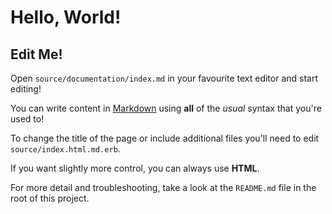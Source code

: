 # Hello, World!

## Edit Me!

Open `source/documentation/index.md` in your favourite text editor and start editing!

You can write content in [Markdown](http://commonmark.org/help/) using **all** of the _usual_ syntax that you're used to!

To change the title of the page or include additional files you'll need to edit `source/index.html.md.erb`.

If you want slightly more control, you can always use <strong>HTML</strong>.

For more detail and troubleshooting, take a look at the `README.md` file in the root of this project.
